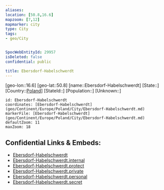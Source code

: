 ```yaml
---
aliases: 
location: [50.8,16.6]
mapzoom: [7,12] 
mapmarker: city 
type: City
tags:
- geo/City


SpocWebEntityId: 29957
isDeleted: false
confidential: public

title: Ebersdorf-Habelschwerdt
---
```

[geo-lon::16.6]
[geo-lat::50.8]
[name::Ebersdorf-Habelschwerdt]
[State::]
[Country::[Poland](geo/Continent/Europe/Poland.md)]
[StateId::]
[Population::]
[Unknown::]


```leaflet
id: Ebersdorf-Habelschwerdt
coordinates: [Ebersdorf-Habelschwerdt](geo/Continent/Europe/Poland/City/Ebersdorf-Habelschwerdt.md)
markerFile: [Ebersdorf-Habelschwerdt](geo/Continent/Europe/Poland/City/Ebersdorf-Habelschwerdt.md)
defaultZoom: 11 
maxZoom: 18
```


## Confidential Links & Embeds: 
- [Ebersdorf-Habelschwerdt](../../../../../../_public/geo/Continent/Europe/Poland/City/Ebersdorf-Habelschwerdt.md) 
- [Ebersdorf-Habelschwerdt.internal](../../../../../../_internal/geo/Continent/Europe/Poland/City/Ebersdorf-Habelschwerdt.internal.md) 
- [Ebersdorf-Habelschwerdt.protect](../../../../../../_protect/geo/Continent/Europe/Poland/City/Ebersdorf-Habelschwerdt.protect.md) 
- [Ebersdorf-Habelschwerdt.private](../../../../../../_private/geo/Continent/Europe/Poland/City/Ebersdorf-Habelschwerdt.private.md) 
- [Ebersdorf-Habelschwerdt.personal](../../../../../../_personal/geo/Continent/Europe/Poland/City/Ebersdorf-Habelschwerdt.personal.md) 
- [Ebersdorf-Habelschwerdt.secret](../../../../../../_secret/geo/Continent/Europe/Poland/City/Ebersdorf-Habelschwerdt.secret.md) 
